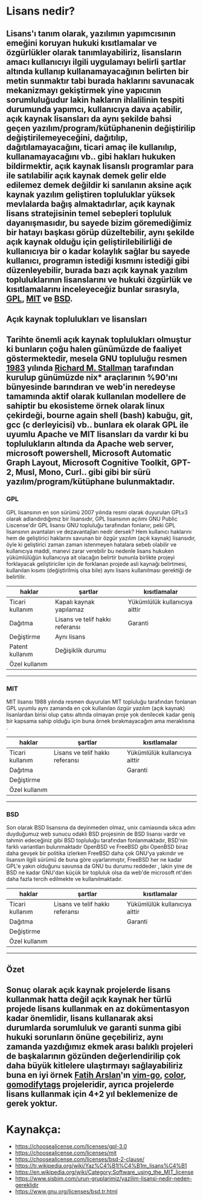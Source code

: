 # Lisans nedir?
Lisans'ı tanım olarak, yazılımın yapımcısının emeğini koruyan hukuki kısıtlamalar ve özgürlükler olarak tanımlayabiliriz, lisansların amacı kullanıcıyı ilgili uygulamayı belirli şartlar altında kullanıp kullanamayacağının belirten bir metin sunmaktır tabi burada haklarını savunacak mekanizmayı gekiştirmek yine yapıcının sorumluluğudur lakin hakların ihlalilinin tespiti durumunda yapımcı, kullanıcıya dava açabilir, açık kaynak lisansları da aynı şekilde bahsi geçen yazılım/program/kütüphanenin değiştirilip değiştirilemeyeceğini, dağıtılıp, dağıtılamayacağını, ticari amaç ile kullanılıp, kullanamayacağını vb.. gibi hakları hukuken bildirmektir, açık kaynak lisanslı programlar para ile satılabilir açık kaynak demek gelir elde edilemez demek değildir ki sanılanın aksine açık kaynak yazılım geliştiren topluluklar yüksek mevlalarda bağış almaktadırlar, açık kaynak lisans stratejisinin temel sebepleri topluluk dayanışmasıdır, bu sayede bizim göremediğimiz bir hatayı başkası görüp düzeltebilir, aynı şekilde açık kaynak olduğu için geliştirilebilirliği de kullanıcıya bir o kadar kolaylık sağlar bu sayede kullanıcı, programın istediği kısmını istediği gibi düzenleyebilir, burada bazı açık kaynak yazılım topluluklarının lisanslarını ve hukuki özgürlük ve kısıtlamalarını inceleyeceğiz bunlar sırasıyla, [GPL](), [MIT]() ve [BSD](). 
---
## Açık kaynak toplulukları ve lisansları
Tarihte önemli açık kaynak toplulukları olmuştur ki bunların çoğu halen günümüzde de faaliyet göstermektedir, mesela GNU topluluğu resmen [1983]() yılında [Richard M. Stallman]() tarafından kurulup günümüzde nix* araçlarının %90'ını bünyesinde barındıran ve web'in neredeyse tamamında aktif olarak kullanılan modellere de sahiptir bu ekosisteme örnek olarak linux çekirdeği, bourne again shell (bash) kabuğu, git, gcc (c derleyicisi) vb.. bunlara ek olarak GPL ile uyumlu Apache ve MIT lisansları da vardır ki bu toplulukların altında da Apache web server, microsoft powershell, Microsoft Automatic Graph Layout, Microsoft Cognitive Toolkit, GPT-2, Musl, Mono, Curl.. gibi gibi bir sürü yazılım/program/kütüphane bulunmaktadır.
---
### GPL
GPL lisansının en son sürümü 2007 yılında resmi olarak duyurulan GPLv3 olarak adlandırdığımız bir lisansıdır, GPL lisansının açılımı GNU Public Liscense'dir GPL lisansı GNU topluluğu tarafından fonlanır, peki GPL lisansının avantaları ve dezavantajları nedir dersek? Hem kullanıcı haklarını hem de geliştirici haklarını savunan bir özgür yazılım (açık kaynak) lisansıdır, öyle ki geliştirici zaman zaman istenmeyen hatalara sebeb olabilir ve kullanıcıya maddi, manevi zarar verebilir bu nedenle lisans hukuken yükümlülüğün kullanıcıya ait olacağın belirtir bununla birlikte projeyi forklayacak geliştiriciler için de forklanan projede asli kaynağı belirtmesi, kullanılan kısımı (değiştirilmiş olsa bile) aynı lisans kullanılması gerektiği de belirtilir.

|haklar             |şartlar                          |kısıtlamalar                   
|-------------------|---------------------------------|-------------------------------
|Ticari kullanım    |Kapalı kaynak yapılamaz          |Yükümlülük kullanıcıya aittir  
|Dağıtma            |Lisans ve telif hakkı referansı  |Garanti                        
|Değiştirme         |Aynı lisans                      |                               
|Patent kullanım    |Değişiklik durumu                |                               
|Özel kullanım      |                                 |                               
---
### MIT
MIT lisansı 1988 yılında resmen duyurulan MIT topluluğu tarafından fonlanan GPL uyumlu aynı zamanda en çok kullanılan özgür yazılım (açık kaynak) lisanlardan birisi olup çatısı altında olmayan proje yok denilecek kadar geniş bir kapsama sahip olduğu için buna örnek bırakmayacağım ama meraklısına [](https://en.wikipedia.org/wiki/Category:Software_using_the_MIT_license).

|haklar             |şartlar                          |kısıtlamalar                   
|-------------------|---------------------------------|-------------------------------
|Ticari kullanım    |Lisans ve telif hakkı referansı  |Yükümlülük kullanıcıya aittir  
|Dağıtma            |                                 |Garanti                        
|Değiştirme         |                                 |                               
|Özel kullanım      |                                 |                               
---
### BSD
Son olarak BSD lisansına da deyinmeden olmaz, unix camiasında sıkca adını duyduğumuz web sunucu odaklı BSD projesinin de BSD lisansı vardır ve tahmin edeceğiniz gibi BSD topluluğu tarafından fonlanmaktadır, BSD'nin farklı variantları bulunmaktadır OpenBSD ve FreeBSD gibi OpenBSD biraz daha gevşek bir politika izlerken FreeBSD daha çok GNU'ya yakındır ve lisansın ilgili sürümü de buna göre uyarlanmıştır, FreeBSD her ne kadar GPL'e yakın olduğunu savunsa da GNU bu durumu reddeder [](https://www.gnu.org/licenses/bsd.tr.html), lakin yine de BSD ne kadar GNU'dan küçük bir topluluk olsa da web'de microsoft nt'den daha fazla tercih edilmekte ve kullanılmaktadır.

|haklar             |şartlar                          |kısıtlamalar                   
|-------------------|---------------------------------|-------------------------------
|Ticari kullanım    |Lisans ve telif hakkı referansı  |Yükümlülük kullanıcıya aittir  
|Dağıtma            |                                 |Garanti                        
|Değiştirme         |                                 |                               
|Özel kullanım      |                                 |
---
## Özet
Sonuç olarak açık kaynak projelerde lisans kullanmak hatta değil açık kaynak her türlü projede lisans kullanmak en az dokümentasyon kadar önemlidir, lisans kullanarak aksi durumlarda sorumluluk ve garanti sunma gibi hukuki sorunların önüne geçebiliriz, aynı zamanda yazdığımız ekmek arası balıklı projeleri de başkalarının gözünden değerlendirilip çok daha büyük kitlelere ulaştırmayı sağlayabiliriz buna en iyi örnek [Fatih Arslan]()'ın [vim-go](), [color](), [gomodifytags]() projeleridir, ayrıca projelerde lisans kullanmak için 4+2 yıl beklemenize de gerek yoktur.
---
# Kaynakça:
- https://choosealicense.com/licenses/gpl-3.0
- https://choosealicense.com/licenses/mit
- https://choosealicense.com/licenses/bsd-2-clause/
- https://tr.wikipedia.org/wiki/Yaz%C4%B1l%C4%B1m_lisans%C4%B1
- https://en.wikipedia.org/wiki/Category:Software_using_the_MIT_license
- https://www.sisbim.com/urun-gruplarimiz/yazilim-lisansi-nedir-neden-gereklidir
- https://www.gnu.org/licenses/bsd.tr.html